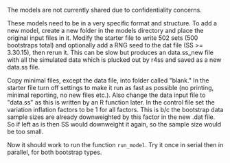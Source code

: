 The models are not currently shared due to confidentiality
concerns. 

These models need to be in a very specific format and
structure. To add a new model, create a new folder in the models
directory and place the original input files in it. Modify the
starter file to write 502 sets (500 bootstraps total) and
optionally add a RNG seed to the dat file (SS >= 3.30.15), then
rerun it. This can be slow but produces an data.ss_new file with
all the simulated data which is plucked out by r4ss and saved as
a new data.ss file.

Copy minimal files, except the data file, into folder called
"blank." In the starter file turn off settings to make it run as
fast as possible (no printing, minimal reporting, no new files
etc.). Also change the data input file to "data.ss" as this is
written by an R function later. In the control file set the
variation inflation factors to be 1 for all factors. This is b/c
the bootstrap data sample sizes are already downweighted by this
factor in the new .dat file. So if left as is then SS would
downweight it again, so the sample size would be too small.

Now it should work to run the function `run_model`. Try it once
in serial then in parallel, for both bootstrap types.


